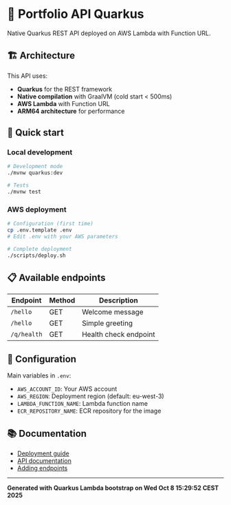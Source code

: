 # 🚀 Portfolio API Quarkus

Native Quarkus REST API deployed on AWS Lambda with Function URL.

## 🏗️ Architecture

This API uses:
- **Quarkus** for the REST framework
- **Native compilation** with GraalVM (cold start < 500ms)
- **AWS Lambda** with Function URL
- **ARM64 architecture** for performance

## 🚀 Quick start

### Local development
```bash
# Development mode
./mvnw quarkus:dev

# Tests
./mvnw test
```

### AWS deployment
```bash
# Configuration (first time)
cp .env.template .env
# Edit .env with your AWS parameters

# Complete deployment
./scripts/deploy.sh
```

## 📋 Available endpoints

| Endpoint | Method | Description |
|----------|---------|-------------|
| `/hello` | GET | Welcome message |
| `/hello` | GET | Simple greeting |
| `/q/health` | GET | Health check endpoint |

## 🔧 Configuration

Main variables in `.env`:
- `AWS_ACCOUNT_ID`: Your AWS account
- `AWS_REGION`: Deployment region (default: eu-west-3)
- `LAMBDA_FUNCTION_NAME`: Lambda function name
- `ECR_REPOSITORY_NAME`: ECR repository for the image

## 📚 Documentation

- [Deployment guide](docs/DEPLOYMENT.md)
- [API documentation](docs/API.md)
- [Adding endpoints](docs/ENDPOINTS.md)

---

**Generated with Quarkus Lambda bootstrap on Wed Oct  8 15:29:52 CEST 2025**
